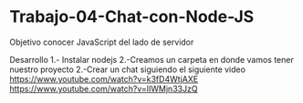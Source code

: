 # Trabajo-04-Chat-con-Node-JS
Objetivo
conocer JavaScript del lado de servidor

Desarrollo
1.- Instalar nodejs
2.-Creamos un carpeta en donde vamos tener nuestro proyecto
2.-Crear un chat siguiendo el siguiente video
https://www.youtube.com/watch?v=k3fD4WtjAXE
https://www.youtube.com/watch?v=IIWMjn33JzQ
